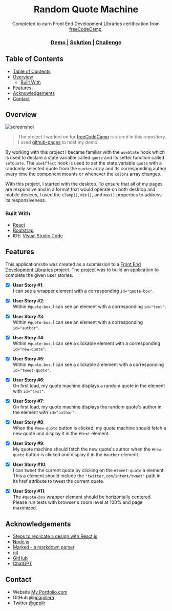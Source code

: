 <!-- Please update value in the {}  -->

<h1 align="center">Random Quote Machine</h1>

<div align="center">
   Completed to earn Front End Development Libraries certification from <a href="https://www.freecodecamp.org/" target="_blank">freeCodeCamp</a>.
</div>

<div align="center">
  <h3>
    <a href="https://gpapillera.github.io/random-quote-machine-react/">
      Demo
    </a>
    <span> | </span>
    <a href="https://github.com/gpapillera/random-quote-machine-react">
      Solution
    </a>
    <span> | </span>
    <a href="https://www.freecodecamp.org/learn/front-end-development-libraries/front-end-development-libraries-projects/build-a-random-quote-machine">
      Challenge
    </a>
  </h3>
</div>

<!-- TABLE OF CONTENTS -->

## Table of Contents

- [Table of Contents](#table-of-contents)
- [Overview](#overview)
  - [Built With](#built-with)
- [Features](#features)
- [Acknowledgements](#acknowledgements)
- [Contact](#contact)

<!-- OVERVIEW -->

## Overview

![screenshot](/Untitled.gif)

> The project I worked on for [freeCodeCamp](https://www.freecodecamp.org/learn/front-end-development-libraries/front-end-development-libraries-projects/build-a-random-quote-machine) is stored in this repository. I used [github-pages](https://github.com/gitname/react-gh-pages) to host my demo. 

By working with this project I became familiar with the `useState` hook which is used to declare a state variable called `quote` and its setter function called `setQuote`. The `useEffect` hook is used to set the state variable `quote` with a randomly selected quote from the `quotes` array and its corresponding author every time the component mounts or whenever the `colors` array changes.

With this project, I started with the desktop. To ensure that all of my pages are responsive and in a format that would operate on both desktop and mobile devices, I used the `clamp()`, `min()`, and `max()` properties to address its responsiveness.

### Built With

<!-- This section should list any major frameworks that you built your project using. Here are a few examples.-->

- [React](https://react.dev/)
- [Bootstrap](https://getbootstrap.com/)
- IDE: [Visual Studio Code](https://code.visualstudio.com/)

## Features

<!-- List the features of your application or follow the template. Don't share the figma file here :) -->

This application/site was created as a submission to a [Front End Development Libraries](https://devchallenges.io/challenges) project. The [project](https://www.freecodecamp.org/learn/front-end-development-libraries/front-end-development-libraries-projects/build-a-random-quote-machine) was to build an application to complete the given user stories.

- [x] **User Story #1**:\
  I can see a wrapper element with a corresponding `id="quote-box"`.

- [x] **User Story #2**:\
  Within `#quote-box`, I can see an element with a corresponding `id="text"`.

- [x] **User Story #3**:\
  Within `#quote-box`, I can see an element with a corresponding `id="author"`.

- [x] **User Story #4**:\
  Within `#quote-box`, I can see a clickable element with a corresponding `id="new-quote"`.

- [x] **User Story #5**:\
  Within `#quote-box`, I can see a clickable a element with a corresponding `id="tweet-quote"`.

- [x] **User Story #6**:\
  On first load, my quote machine displays a random quote in the element with `id="text"`.

- [x] **User Story #7**:\
  On first load, my quote machine displays the random quote's author in the element with `id="author"`.

- [x] **User Story #8**:\
  When the `#new-quote` button is clicked, my quote machine should fetch a new quote and display it in the `#text` element.

- [x] **User Story #9**:\
  My quote machine should fetch the new quote's author when the `#new-quote` button is clicked and display it in the `#author` element.

- [x] **User Story #10**:\
  I can tweet the current quote by clicking on the `#tweet-quote` a element. This a element should include the `"twitter.com/intent/tweet"` path in its href attribute to tweet the current quote.

- [x] **User Story #11**:\
  The `#quote-box` wrapper element should be horizontally centered. Please run tests with browser's zoom level at 100% and page maximized.


## Acknowledgements

<!-- This section should list any articles or add-ons/plugins that helps you to complete the project. This is optional but it will help you in the future. For exmpale -->

- [Steps to replicate a design with React.js](https://www.freecodecamp.org/learn/front-end-development-libraries/front-end-development-libraries-projects/build-a-random-quote-machine)
- [Node.js](https://nodejs.org/)
- [Marked - a markdown parser](https://github.com/chjj/marked)
- [git](https://git-scm.com/)
- [GitHub](https://github.com/)
- [ChatGPT](https://chat.openai.com/chat)

## Contact

- Website [My Portfolio.com](https://gpapillera.github.io/MyPortfolio/)
- GitHub [@gpapillera](https://github.com/gpapillera)
- Twitter [@gppllr](https://twitter.com/gppllr)

